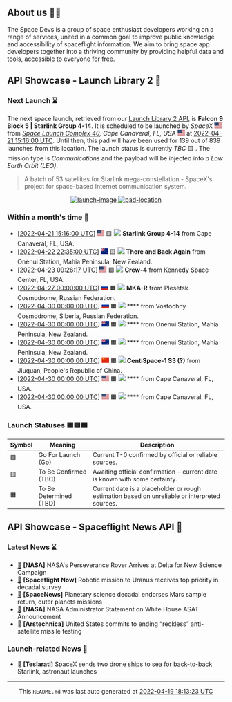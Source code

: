 ## About us 🧑‍🚀
The Space Devs is a group of space enthusiast developers working on a range of
services, united in a common goal to improve public knowledge and accessibility
of spaceflight information. We aim to bring space app developers together into a
thriving community by providing helpful data and tools, accessible to everyone
for free.

## API Showcase - Launch Library 2 🚀

### Next Launch ⌛
The next space launch, retrieved from our
<a href="https://thespacedevs.com/llapi">Launch Library 2 API</a>, is
**Falcon 9 Block 5 | Starlink Group 4-14**. It is scheduled to be launched by *SpaceX*
<img width="17" src="https://raw.githubusercontent.com/lipis/flag-icons/main/flags/4x3/us.svg" />
from *<a href="https://en.wikipedia.org/wiki/Cape_Canaveral_Air_Force_Station_Space_Launch_Complex_40">Space Launch Complex 40</a>, Cape Canaveral, FL, USA*
<img width="17" src="https://raw.githubusercontent.com/lipis/flag-icons/main/flags/4x3/us.svg" />
at <a href="https://www.timeanddate.com/worldclock/fixedtime.html?iso=20220421T151600">2022-04-21 15:16:00 UTC</a>.  Until
then, this pad will have been used for 139
out of 839 launches from this location. The launch status is currently
*TBC* 🟨 . The mission type is
*Communications* and the payload will be injected
into *a Low Earth Orbit
(LEO)*.
<br>
<blockquote>
  A batch of 53 satellites for Starlink mega-constellation - SpaceX's project for space-based Internet communication system.
</blockquote>

<p float="left" align="center">
  <a href="https://en.wikipedia.org/wiki/Falcon_9" >
    <img alt="launch-image" height="200" src="https://spacelaunchnow-prod-east.nyc3.digitaloceanspaces.com/media/launch_images/falcon2520925_image_20220324065634.png" />
  </a>
  <a href="http://maps.google.com/maps?q=28.56194122,-80.57735736" >
    <img alt="pad-location" height="200" src="https://spacelaunchnow-prod-east.nyc3.digitaloceanspaces.com/media/launch_images/location_12_20200803142519.jpg"  />
  </a>
</p>

### Within a month's time 📅
- \[<a href="https://www.timeanddate.com/worldclock/fixedtime.html?iso=20220421T151600">2022-04-21 15:16:00 UTC</a>\]  <img width="17" src="https://raw.githubusercontent.com/lipis/flag-icons/main/flags/4x3/us.svg" /> 🟨  <a href="https://www.google.com/calendar/render?action=TEMPLATE&text=Falcon 9 Block 5 | Starlink Group 4-14&location=Cape Canaveral, FL, USA&dates=20220421T151600Z%2F20220421T151600Z"><img border="0" width="15" src="https://upload.wikimedia.org/wikipedia/commons/a/a5/Google_Calendar_icon_%282020%29.svg"></a> **Starlink Group 4-14** from Cape Canaveral, FL, USA.
- \[<a href="https://www.timeanddate.com/worldclock/fixedtime.html?iso=20220422T223500">2022-04-22 22:35:00 UTC</a>\]  <img width="17" src="https://raw.githubusercontent.com/lipis/flag-icons/main/flags/4x3/nz.svg" /> 🟨  <a href="https://www.google.com/calendar/render?action=TEMPLATE&text=Electron | There and Back Again&location=Onenui Station, Mahia Peninsula, New Zealand&dates=20220422T223500Z%2F20220423T004000Z"><img border="0" width="15" src="https://upload.wikimedia.org/wikipedia/commons/a/a5/Google_Calendar_icon_%282020%29.svg"></a> **There and Back Again** from Onenui Station, Mahia Peninsula, New Zealand.
- \[<a href="https://www.timeanddate.com/worldclock/fixedtime.html?iso=20220423T092617">2022-04-23 09:26:17 UTC</a>\]  <img width="17" src="https://raw.githubusercontent.com/lipis/flag-icons/main/flags/4x3/us.svg" /> 🟩  <a href="https://www.google.com/calendar/render?action=TEMPLATE&text=Falcon 9 Block 5 | Crew-4&location=Kennedy Space Center, FL, USA&dates=20220423T092617Z%2F20220423T092617Z"><img border="0" width="15" src="https://upload.wikimedia.org/wikipedia/commons/a/a5/Google_Calendar_icon_%282020%29.svg"></a> **Crew-4** from Kennedy Space Center, FL, USA.
- \[<a href="https://www.timeanddate.com/worldclock/fixedtime.html?iso=20220427T000000">2022-04-27 00:00:00 UTC</a>\]  <img width="17" src="https://raw.githubusercontent.com/lipis/flag-icons/main/flags/4x3/ru.svg" /> 🟧  <a href="https://www.google.com/calendar/render?action=TEMPLATE&text=Angara 1.2 | MKA-R&location=Plesetsk Cosmodrome, Russian Federation&dates=20220427T000000Z%2F20220427T000000Z"><img border="0" width="15" src="https://upload.wikimedia.org/wikipedia/commons/a/a5/Google_Calendar_icon_%282020%29.svg"></a> **MKA-R** from Plesetsk Cosmodrome, Russian Federation.
- \[<a href="https://www.timeanddate.com/worldclock/fixedtime.html?iso=20220430T000000">2022-04-30 00:00:00 UTC</a>\]  <img width="17" src="https://raw.githubusercontent.com/lipis/flag-icons/main/flags/4x3/ru.svg" /> 🟧  <a href="https://www.google.com/calendar/render?action=TEMPLATE&text=Soyuz 2.1a/Fregat-M | Meteor-M No.2-3&location=Vostochny Cosmodrome, Siberia, Russian Federation&dates=20220430T000000Z%2F20220430T000000Z"><img border="0" width="15" src="https://upload.wikimedia.org/wikipedia/commons/a/a5/Google_Calendar_icon_%282020%29.svg"></a> **** from Vostochny Cosmodrome, Siberia, Russian Federation.
- \[<a href="https://www.timeanddate.com/worldclock/fixedtime.html?iso=20220430T000000">2022-04-30 00:00:00 UTC</a>\]  <img width="17" src="https://raw.githubusercontent.com/lipis/flag-icons/main/flags/4x3/nz.svg" /> 🟧  <a href="https://www.google.com/calendar/render?action=TEMPLATE&text=Electron | NROL-162 (RASR-3)&location=Onenui Station, Mahia Peninsula, New Zealand&dates=20220430T000000Z%2F20220430T000000Z"><img border="0" width="15" src="https://upload.wikimedia.org/wikipedia/commons/a/a5/Google_Calendar_icon_%282020%29.svg"></a> **** from Onenui Station, Mahia Peninsula, New Zealand.
- \[<a href="https://www.timeanddate.com/worldclock/fixedtime.html?iso=20220430T000000">2022-04-30 00:00:00 UTC</a>\]  <img width="17" src="https://raw.githubusercontent.com/lipis/flag-icons/main/flags/4x3/nz.svg" /> 🟧  <a href="https://www.google.com/calendar/render?action=TEMPLATE&text=Electron | NROL-199 (RASR-4)&location=Onenui Station, Mahia Peninsula, New Zealand&dates=20220430T000000Z%2F20220430T000000Z"><img border="0" width="15" src="https://upload.wikimedia.org/wikipedia/commons/a/a5/Google_Calendar_icon_%282020%29.svg"></a> **** from Onenui Station, Mahia Peninsula, New Zealand.
- \[<a href="https://www.timeanddate.com/worldclock/fixedtime.html?iso=20220430T000000">2022-04-30 00:00:00 UTC</a>\]  <img width="17" src="https://raw.githubusercontent.com/lipis/flag-icons/main/flags/4x3/cn.svg" /> 🟧  <a href="https://www.google.com/calendar/render?action=TEMPLATE&text=Kuaizhou 1A | CentiSpace-1 S3 (?)&location=Jiuquan, People&#x27;s Republic of China&dates=20220430T000000Z%2F20220430T000000Z"><img border="0" width="15" src="https://upload.wikimedia.org/wikipedia/commons/a/a5/Google_Calendar_icon_%282020%29.svg"></a> **CentiSpace-1 S3 (?)** from Jiuquan, People's Republic of China.
- \[<a href="https://www.timeanddate.com/worldclock/fixedtime.html?iso=20220430T000000">2022-04-30 00:00:00 UTC</a>\]  <img width="17" src="https://raw.githubusercontent.com/lipis/flag-icons/main/flags/4x3/us.svg" /> 🟧  <a href="https://www.google.com/calendar/render?action=TEMPLATE&text=Astra Rocket 3 | TROPICS 3 &amp; 4&location=Cape Canaveral, FL, USA&dates=20220430T000000Z%2F20220430T000000Z"><img border="0" width="15" src="https://upload.wikimedia.org/wikipedia/commons/a/a5/Google_Calendar_icon_%282020%29.svg"></a> **** from Cape Canaveral, FL, USA.
- \[<a href="https://www.timeanddate.com/worldclock/fixedtime.html?iso=20220430T000000">2022-04-30 00:00:00 UTC</a>\]  <img width="17" src="https://raw.githubusercontent.com/lipis/flag-icons/main/flags/4x3/us.svg" /> 🟧  <a href="https://www.google.com/calendar/render?action=TEMPLATE&text=Astra Rocket 3 | TROPICS 1 &amp; 2&location=Cape Canaveral, FL, USA&dates=20220430T000000Z%2F20220430T000000Z"><img border="0" width="15" src="https://upload.wikimedia.org/wikipedia/commons/a/a5/Google_Calendar_icon_%282020%29.svg"></a> **** from Cape Canaveral, FL, USA.


### Launch Statuses 🟩🟨🟧
<p align="center">
    <table class="tg">
    <thead>
      <tr>
        <th class="tg-0pky">Symbol</th>
        <th class="tg-0pky">Meaning</th>
        <th class="tg-0pky">Description</th>
      </tr>
    </thead>
    <tbody>
      <tr>
        <td class="tg-0pky">🟩</td>
        <td class="tg-0pky">Go For Launch (Go)</td>
        <td class="tg-0pky">Current T-0 confirmed by official or reliable sources.</td>
      </tr>
      <tr>
        <td class="tg-0pky">🟨</td>
        <td class="tg-0pky">To Be Confirmed (TBC)</td>
        <td class="tg-0pky">Awaiting official confirmation - current date is known with some certainty.</td>
      </tr>
      <tr>
        <td class="tg-0pky">🟧</td>
        <td class="tg-0pky">To Be Determined (TBD)</td>
        <td class="tg-0pky">Current date is a placeholder or rough estimation based on unreliable or interpreted sources.</td>
      </tr>
    </tbody>
    </table>
</p>

## API Showcase - Spaceflight News API 📰

### Latest News ⌛
- <a href="https://mars.nasa.gov/news/9170/" >🔗</a> **[NASA]** NASA's Perseverance Rover Arrives at Delta for New Science Campaign
- <a href="https://spaceflightnow.com/2022/04/19/robotic-mission-to-uranus-receives-top-priority-in-decadal-survey/" >🔗</a> **[Spaceflight Now]** Robotic mission to Uranus receives top priority in decadal survey
- <a href="https://spacenews.com/planetary-science-decadal-endorses-mars-sample-return-outer-planets-missions/" >🔗</a> **[SpaceNews]** Planetary science decadal endorses Mars sample return, outer planets missions
- <a href="http://www.nasa.gov/press-release/nasa-administrator-statement-on-white-house-asat-announcement" >🔗</a> **[NASA]** NASA Administrator Statement on White House ASAT Announcement
- <a href="https://arstechnica.com/science/2022/04/united-states-commits-to-ending-reckless-anti-satellite-missile-testing/" >🔗</a> **[Arstechnica]** United States commits to ending “reckless” anti-satellite missile testing


### Launch-related News 🚀

- <a href="https://www.teslarati.com/spacex-back-to-back-starlink-crew-dragon-launch-2022/" >🔗</a> **[Teslarati]** SpaceX sends two drone ships to sea for back-to-back Starlink, astronaut launches


<hr>
  <div align="center">
  This <code>README.md</code> was last auto generated at <a href="https://www.timeanddate.com/worldclock/fixedtime.html?iso=20220419T181323">2022-04-19 18:13:23 UTC</a>
  <br>
  <!-- <a href="https://medium.com/@g.h.garrett" target="_blank">Learn to add space launches to your profile here!</a> -->
</div>